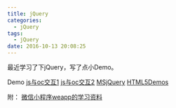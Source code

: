 ```yaml
---
title: jQuery
categories:
  - jQuery
tags:
  - jQuery
date: 2016-10-13 20:08:25
---
```


最近学习了下jQuery，写了点小Demo。

Demo
[js与oc交互1](https://github.com/mrscorpion/MSJSInteraction)
[js与oc交互2](https://github.com/mrscorpion/MSNetEasyNews)
[MSjQuery](https://github.com/mrscorpion/MSjQueryDemos)
[HTML5Demos](https://github.com/mrscorpion/MSHTML5Collections)

附：
[微信小程序weapp的学习资料](https://github.com/justjavac/awesome-wechat-weapp)

